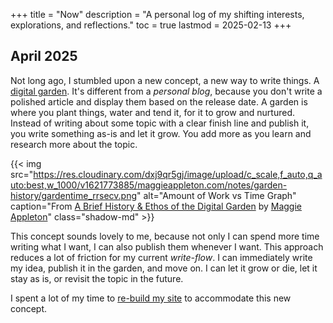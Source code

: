 +++
title = "Now"
description = "A personal log of my shifting interests, explorations, and reflections."
toc = true
lastmod = 2025-02-13
+++

## April 2025

Not long ago, I stumbled upon a new concept, a new way to write things. A [digital garden](https://maggieappleton.com/garden-history). It's different from a _personal blog_, because you don't write a polished article and display them based on the release date. A garden is where you plant things, water and tend it, for it to grow and nurtured. Instead of writing about some topic with a clear finish line and publish it, you write something as-is and let it grow. You add more as you learn and research more about the topic.

{{< img src="https://res.cloudinary.com/dxj9qr5gj/image/upload/c_scale,f_auto,q_auto:best,w_1000/v1621773885/maggieappleton.com/notes/garden-history/gardentime_rrsecv.png" alt="Amount of Work vs Time Graph" caption="From [A Brief History & Ethos of the Digital Garden](https://maggieappleton.com/garden-history) by [Maggie Appleton](https://maggieappleton.com/)" class="shadow-md" >}}

This concept sounds lovely to me, because not only I can spend more time writing what I want, I can also publish them whenever I want. This approach reduces a lot of friction for my current _write-flow_. I can immediately write my idea, publish it in the garden, and move on. I can let it grow or die, let it stay as is, or revisit the topic in the future.

I spent a lot of my time to [re-build my site](/site-updates) to accommodate this new concept.

